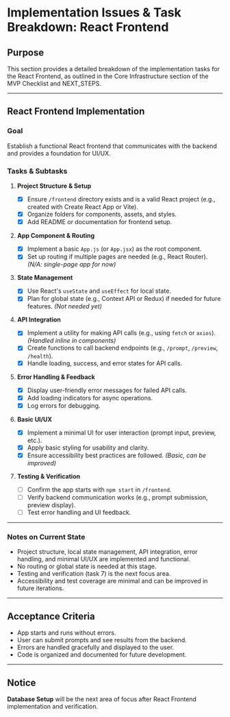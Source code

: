# Implementation Issues & Task Breakdown: React Frontend

## Purpose

This section provides a detailed breakdown of the implementation tasks for the React Frontend, as outlined in the Core Infrastructure section of the MVP Checklist and NEXT_STEPS.

---

## React Frontend Implementation

### Goal

Establish a functional React frontend that communicates with the backend and provides a foundation for UI/UX.

### Tasks & Subtasks

1. **Project Structure & Setup**

   - [x] Ensure `/frontend` directory exists and is a valid React project (e.g., created with Create React App or Vite).
   - [x] Organize folders for components, assets, and styles.
   - [x] Add README or documentation for frontend setup.

2. **App Component & Routing**

   - [x] Implement a basic `App.js` (or `App.jsx`) as the root component.
   - [x] Set up routing if multiple pages are needed (e.g., React Router). _(N/A: single-page app for now)_

3. **State Management**

   - [x] Use React's `useState` and `useEffect` for local state.
   - [x] Plan for global state (e.g., Context API or Redux) if needed for future features. _(Not needed yet)_

4. **API Integration**

   - [x] Implement a utility for making API calls (e.g., using `fetch` or `axios`). _(Handled inline in components)_
   - [x] Create functions to call backend endpoints (e.g., `/prompt`, `/preview`, `/health`).
   - [x] Handle loading, success, and error states for API calls.

5. **Error Handling & Feedback**

   - [x] Display user-friendly error messages for failed API calls.
   - [x] Add loading indicators for async operations.
   - [x] Log errors for debugging.

6. **Basic UI/UX**

   - [x] Implement a minimal UI for user interaction (prompt input, preview, etc.).
   - [x] Apply basic styling for usability and clarity.
   - [x] Ensure accessibility best practices are followed. _(Basic, can be improved)_

7. **Testing & Verification**
   - [ ] Confirm the app starts with `npm start` in `/frontend`.
   - [ ] Verify backend communication works (e.g., prompt submission, preview display).
   - [ ] Test error handling and UI feedback.

---

### Notes on Current State

- Project structure, local state management, API integration, error handling, and minimal UI/UX are implemented and functional.
- No routing or global state is needed at this stage.
- Testing and verification (task 7) is the next focus area.
- Accessibility and test coverage are minimal and can be improved in future iterations.

---

## Acceptance Criteria

- App starts and runs without errors.
- User can submit prompts and see results from the backend.
- Errors are handled gracefully and displayed to the user.
- Code is organized and documented for future development.

---

## Notice

**Database Setup** will be the next area of focus after React Frontend implementation and verification.
